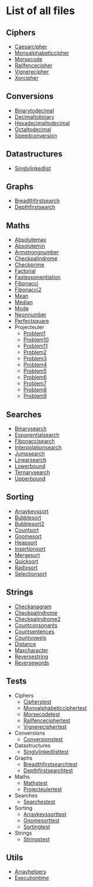 # List of all files

## Ciphers
  * [Caesarcipher](./Ciphers/CaesarCipher.php)
  * [Monoalphabeticcipher](./Ciphers/MonoAlphabeticCipher.php)
  * [Morsecode](./Ciphers/MorseCode.php)
  * [Railfencecipher](./Ciphers/RailfenceCipher.php)
  * [Vignerecipher](./Ciphers/VignereCipher.php)
  * [Xorcipher](./Ciphers/XORCipher.php)

## Conversions
  * [Binarytodecimal](./Conversions/BinaryToDecimal.php)
  * [Decimaltobinary](./Conversions/DecimalToBinary.php)
  * [Hexadecimaltodecimal](./Conversions/HexadecimalToDecimal.php)
  * [Octaltodecimal](./Conversions/OctalToDecimal.php)
  * [Speedconversion](./Conversions/SpeedConversion.php)

## Datastructures
  * [Singlylinkedlist](./DataStructures/SinglyLinkedList.php)

## Graphs
  * [Breadthfirstsearch](./Graphs/BreadthFirstSearch.php)
  * [Depthfirstsearch](./Graphs/DepthFirstSearch.php)

## Maths
  * [Absolutemax](./Maths/AbsoluteMax.php)
  * [Absolutemin](./Maths/AbsoluteMin.php)
  * [Armstrongnumber](./Maths/ArmstrongNumber.php)
  * [Checkpalindrome](./Maths/CheckPalindrome.php)
  * [Checkprime](./Maths/CheckPrime.php)
  * [Factorial](./Maths/Factorial.php)
  * [Fastexponentiation](./Maths/FastExponentiation.php)
  * [Fibonacci](./Maths/Fibonacci.php)
  * [Fibonacci2](./Maths/Fibonacci2.php)
  * [Mean](./Maths/Mean.php)
  * [Median](./Maths/Median.php)
  * [Mode](./Maths/Mode.php)
  * [Neonnumber](./Maths/NeonNumber.php)
  * [Perfectsquare](./Maths/PerfectSquare.php)
  * Projecteuler
    * [Problem1](./Maths/ProjectEuler/Problem1.php)
    * [Problem10](./Maths/ProjectEuler/Problem10.php)
    * [Problem11](./Maths/ProjectEuler/Problem11.php)
    * [Problem2](./Maths/ProjectEuler/Problem2.php)
    * [Problem3](./Maths/ProjectEuler/Problem3.php)
    * [Problem4](./Maths/ProjectEuler/Problem4.php)
    * [Problem5](./Maths/ProjectEuler/Problem5.php)
    * [Problem6](./Maths/ProjectEuler/Problem6.php)
    * [Problem7](./Maths/ProjectEuler/Problem7.php)
    * [Problem8](./Maths/ProjectEuler/Problem8.php)
    * [Problem9](./Maths/ProjectEuler/Problem9.php)

## Searches
  * [Binarysearch](./Searches/BinarySearch.php)
  * [Exponentialsearch](./Searches/ExponentialSearch.php)
  * [Fibonaccisearch](./Searches/FibonacciSearch.php)
  * [Interpolationsearch](./Searches/InterpolationSearch.php)
  * [Jumpsearch](./Searches/JumpSearch.php)
  * [Linearsearch](./Searches/LinearSearch.php)
  * [Lowerbound](./Searches/LowerBound.php)
  * [Ternarysearch](./Searches/TernarySearch.php)
  * [Upperbound](./Searches/UpperBound.php)

## Sorting
  * [Arraykeyssort](./Sorting/ArrayKeysSort.php)
  * [Bubblesort](./Sorting/BubbleSort.php)
  * [Bubblesort2](./Sorting/BubbleSort2.php)
  * [Countsort](./Sorting/CountSort.php)
  * [Gnomesort](./Sorting/GnomeSort.php)
  * [Heapsort](./Sorting/HeapSort.php)
  * [Insertionsort](./Sorting/InsertionSort.php)
  * [Mergesort](./Sorting/MergeSort.php)
  * [Quicksort](./Sorting/QuickSort.php)
  * [Radixsort](./Sorting/RadixSort.php)
  * [Selectionsort](./Sorting/SelectionSort.php)

## Strings
  * [Checkanagram](./Strings/CheckAnagram.php)
  * [Checkpalindrome](./Strings/CheckPalindrome.php)
  * [Checkpalindrome2](./Strings/CheckPalindrome2.php)
  * [Countconsonants](./Strings/CountConsonants.php)
  * [Countsentences](./Strings/CountSentences.php)
  * [Countvowels](./Strings/CountVowels.php)
  * [Distance](./Strings/Distance.php)
  * [Maxcharacter](./Strings/MaxCharacter.php)
  * [Reversestring](./Strings/ReverseString.php)
  * [Reversewords](./Strings/ReverseWords.php)

## Tests
  * Ciphers
    * [Cipherstest](./tests/Ciphers/CiphersTest.php)
    * [Monoalphabeticciphertest](./tests/Ciphers/MonoAlphabeticCipherTest.php)
    * [Morsecodetest](./tests/Ciphers/MorseCodeTest.php)
    * [Railfenceciphertest](./tests/Ciphers/RailfenceCipherTest.php)
    * [Vignereciphertest](./tests/Ciphers/VignereCipherTest.php)
  * Conversions
    * [Conversionstest](./tests/Conversions/ConversionsTest.php)
  * Datastructures
    * [Singlylinkedlisttest](./tests/DataStructures/SinglyLinkedListTest.php)
  * Graphs
    * [Breadthfirstsearchtest](./tests/Graphs/BreadthFirstSearchTest.php)
    * [Depthfirstsearchtest](./tests/Graphs/DepthFirstSearchTest.php)
  * Maths
    * [Mathstest](./tests/Maths/MathsTest.php)
    * [Projecteulertest](./tests/Maths/ProjectEulerTest.php)
  * Searches
    * [Searchestest](./tests/Searches/SearchesTest.php)
  * Sorting
    * [Arraykeyssorttest](./tests/Sorting/ArrayKeysSortTest.php)
    * [Gnomesorttest](./tests/Sorting/GnomeSortTest.php)
    * [Sortingtest](./tests/Sorting/SortingTest.php)
  * Strings
    * [Stringstest](./tests/Strings/StringsTest.php)

## Utils
  * [Arrayhelpers](./Utils/ArrayHelpers.php)
  * [Executiontime](./Utils/ExecutionTime.php)
